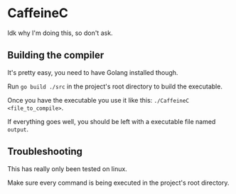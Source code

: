 # CaffeineC
Idk why I'm doing this, so don't ask.
## Building the compiler
It's pretty easy, you need to have Golang installed though.

Run `go build ./src` in the project's root directory to build the executable.

Once you have the executable you use it like this: `./CaffeineC <file_to_compile>`.

If everything goes well, you should be left with a executable file named `output`.
## Troubleshooting
This has really only been tested on linux.

Make sure every command is being executed in the project's root directory.